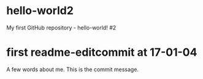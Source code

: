 # hello-world2
My first GitHub repository - hello-world! #2
# first readme-editcommit at 17-01-04
A few words about me. This is the commit message.

